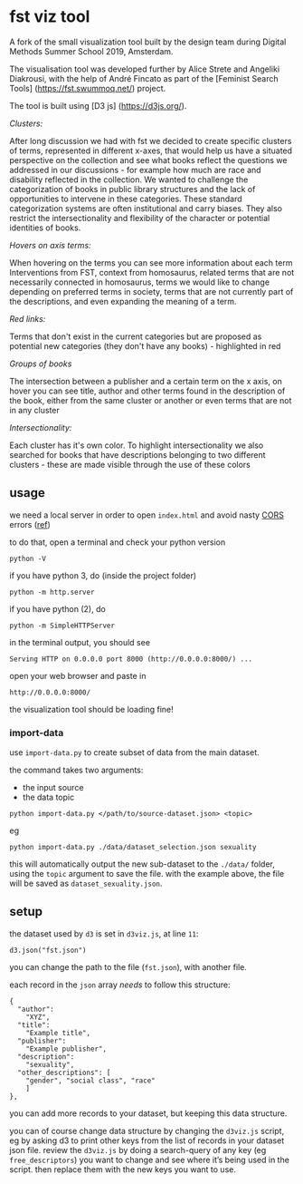 fst viz tool
============

A fork of the small visualization tool built by the design team during Digital Methods Summer School 2019, Amsterdam.

The visualisation tool was developed further by Alice Strete and Angeliki Diakrousi, with the help of André Fincato as part of the [Feminist Search Tools] (https://fst.swummoq.net/) project.

The tool is built using [D3 js] (https://d3js.org/).

*Clusters:*

After long discussion we had with fst we decided to create specific clusters of terms, represented in different x-axes, that would help us have a situated perspective on the collection and see what books reflect the questions we addressed in our discussions - for example how much are race and disability reflected in the collection.  We wanted to challenge the categorization of books in public library structures and the lack of opportunities to intervene in these categories. These standard categorization systems are often institutional and carry biases. They also restrict the intersectionality and flexibility of the character or potential identities of books. 

*Hovers on axis terms:* 

When hovering on the terms you can see more information about each term
Interventions from FST, context from homosaurus, related terms that are not necessarily connected in homosaurus, terms we would like to change depending on preferred terms in society, terms that are not currently part of the descriptions, and even expanding the meaning of a term.

*Red links:* 

Terms that don't exist in the current categories but are proposed as potential new categories (they don't have any books) - highlighted in red

*Groups of books*

The intersection between a publisher and a certain term on the x axis, on hover you can see title, author and other terms found in the description of the book, either from the same cluster or another or even terms that are not in any cluster

*Intersectionality:*

Each cluster has it's own color. To highlight intersectionality we also searched for books that have descriptions belonging to two different clusters - these are made visible through the use of these colors
## usage

we need a local server in order to open `index.html` and avoid nasty [CORS](https://developer.mozilla.org/en-US/docs/Web/HTTP/CORS/Errors) errors ([ref](https://stackoverflow.com/a/27986564))

to do that, open a terminal and check your python version

```
python -V
```

if you have python 3, do (inside the project folder)

```
python -m http.server
```

if you have python (2), do

```
python -m SimpleHTTPServer
```

in the terminal output, you should see

```
Serving HTTP on 0.0.0.0 port 8000 (http://0.0.0.0:8000/) ...
```

open your web browser and paste in

```
http://0.0.0.0:8000/
```

the visualization tool should be loading fine!

### import-data

use `import-data.py` to create subset of data from the main dataset.

the command takes two arguments:

- the input source
- the data topic

```
python import-data.py </path/to/source-dataset.json> <topic>
```

eg

```
python import-data.py ./data/dataset_selection.json sexuality
```

this will automatically output the new sub-dataset to the `./data/` folder, using the `topic` argument to save the file. with the example above, the file will be saved as `dataset_sexuality.json`.

## setup

the dataset used by `d3` is set in `d3viz.js`, at line `11`:

```
d3.json("fst.json")
```

you can change the path to the file (`fst.json`), with another file.

each record in the `json` array *needs* to follow this structure:

```
{
  "author": 
    "XYZ",
  "title": 
    "Example title",
  "publisher": 
    "Example publisher",
  "description": 
    "sexuality",
  "other_descriptions": [
    "gender", "social class", "race"
    ]
},
```

you can add more records to your dataset, but keeping this data structure.

you can of course change data structure by changing the `d3viz.js` script, eg by asking d3 to print other keys from the list of records in your dataset json file. review the `d3viz.js` by doing a search-query of any key (eg `free_descriptors`) you want to change and see where it’s being used in the script. then replace them with the new keys you want to use.
